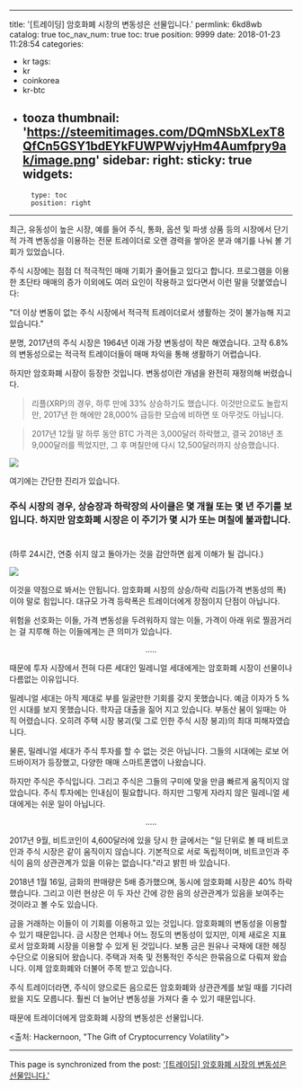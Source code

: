 
---
title: '[트레이딩]  암호화폐 시장의 변동성은 선물입니다.'
permlink: 6kd8wb
catalog: true
toc_nav_num: true
toc: true
position: 9999
date: 2018-01-23 11:28:54
categories:
- kr
tags:
- kr
- coinkorea
- kr-btc
- tooza
thumbnail: 'https://steemitimages.com/DQmNSbXLexT8QfCn5GSY1bdEYkFUWPWvjyHm4Aumfpry9ak/image.png'
sidebar:
    right:
        sticky: true
widgets:
    -
        type: toc
        position: right
---


최근,  유동성이 높은 시장, 예를 들어 주식, 통화, 옵션 및 파생 상품 등의 시장에서 단기적 가격 변동성을 이용하는 전문 트레이더로 오랜 경력을 쌓아온 분과 얘기를 나눠 볼 기회가 있었습니다. 

주식 시장에는 점점 더 적극적인 매매 기회가 줄어들고 있다고 합니다. 프로그램을 이용한 초단타 매매의 증가 이외에도 여러 요인이 작용하고 있다면서 이런 말을 덧붙였습니다:

"더 이상 변동이 없는 주식 시장에서 적극적 트레이더로서 생활하는 것이 불가능해 지고 있습니다."

분명, 2017년의 주식 시장은 1964년 이래 가장 변동성이 작은 해였습니다.  고작 6.8%의 변동성으로는 적극적 트레이더들이 매매 차익을 통해 생활하기 어렵습니다. 

하지만 암호화폐 시장이 등장한 것입니다.  변동성이란 개념을 완전히 재정의해 버렸습니다. 

>리플(XRP)의 경우, 하루 만에 33% 상승하기도 했습니다.  이것만으로도 놀랍지만,  2017년 한 해에만 28,000% 급등한 모습에 비하면 또 아무것도 아닙니다. 

>2017년 12월 말 하루 동안 BTC 가격은 3,000달러 하락했고, 결국 2018년 초 9,000달러를 찍었지만, 그 후 며칠만에 다시 12,500달러까지 상승했습니다.

![](https://steemitimages.com/DQmNSbXLexT8QfCn5GSY1bdEYkFUWPWvjyHm4Aumfpry9ak/image.png)

여기에는 간단한 진리가 있습니다.

### 주식 시장의 경우, 상승장과 하락장의 사이클은 몇 개월 또는 몇 년 주기를 보입니다.  하지만 암호화폐 시장은 이 주기가 몇 시가 또는 며칠에 불과합니다.  
#
(하루 24시간, 연중 쉬지 않고 돌아가는 것을 감안하면 쉽게 이해가 될 겁니다.)

![](https://steemitimages.com/DQmcod2a26xHYhzDqV11AfCA596yTJtQup2WgvJuaYzTKb2/image.png)

이것을 약점으로 봐서는 안됩니다.  암호화폐 시장의 상승/하락 리듬(가격 변동성의 폭)이야 말로 힘입니다.  대규모 가격 등락폭은 트레이더에게 장점이지 단점이 아닙니다. 

위험을 선호화는 이들, 가격 변동성을 두려워하지 않는 이들, 가격이 아래 위로 찔끔거리는 걸 지루해 하는 이들에게는 큰 의미가 있습니다. 

<center>
.....
</center>

때문에 투자 시장에서 전혀 다른 세대인 밀레니얼 세대에게는 암호화폐 시장이 선물이나 다름없는 이유입니다. 

밀레니얼 세대는 아직 제대로 부를 일굴만한 기회를 갖지 못했습니다.  예금 이자가 5 %인 시대를 보지 못했습니다.  학자금 대출을 짊어 지고 있습니다.   부동산 붐이 일때는 아직 어렸습니다.  오히려 주택 시장 붕괴(및 그로 인한 주식 시장 붕괴)의 최대 피해자였습니다. 

물론, 밀레니얼 세대가 주식 투자를 할 수 없는 것은 아닙니다.  그들의 시대에는 로보 어드바이저가 등장했고, 다양한 매매 스마트폰앱이 나왔습니다.  

하지만 주식은 주식입니다.  그리고 주식은 그들의 구미에 맞을 만큼 빠르게 움직이지 않았습니다.  주식 투자에는 인내심이 필요합니다.  하지만 그렇게 자라지 않은 밀레니얼 세대에게는 쉬운 일이 아닙니다. 

<center>
.....
</center>

2017년 9월, 비트코인이 4,600달러에 있을 당시 한 글에서는 "일 단위로 볼 때 비트코인과 주식 시장은 같이 움직이지 않습니다.  기본적으로 서로 독립적이며, 비트코인과 주식이 음의 상관관계가 있을 이유는 없습니다."라고 밝힌 바 있습니다.

2018년 1월 16일, 금화의 판매량은 5배 증가했으며, 동시에 암호화폐 시장은 40% 하락했습니다.  그리고 이런 현상은 이 두 자산 간에 강한 음의 상관관계가 있음을 보여주는 것이라고 볼 수도 있습니다. 

금을 거래하는 이들이 이 기회를 이용하고 있는 것입니다.  암호화폐의 변동성을 이용할 수 있기 때문입니다.  금 시장은 언제나 어느 정도의 변동성이 있지만, 이제 새로온 지표로서 암호화폐 시장을 이용할 수 있게 된 것입니다.  보통 금은 원유나 국채에 대한 헤징 수단으로 이용되어 왔습니다. 주택과 저축 및 전통적인 주식은 한묶음으로 다뤄져 왔습니다.  이제 암호화폐와 더불어 주목 받고 있습니다.

주식 트레이더라면, 주식이 양으로든 음으로든 암호화폐와 상관관계를 보일 때를 기다려 왔을 지도 모릅니다.  훨씬 더 늘어난 변동성을 가져다 줄 수 있기 때문입니다. 

때문에 트레이더에게 암호화폐 시장의 변동성은 선물입니다.

<출처: Hackernoon, "The Gift of Cryptocurrency Volatility">

- - -

This page is synchronized from the post: ['[트레이딩]  암호화폐 시장의 변동성은 선물입니다.'](https://steemit.com/@pius.pius/6kd8wb)
